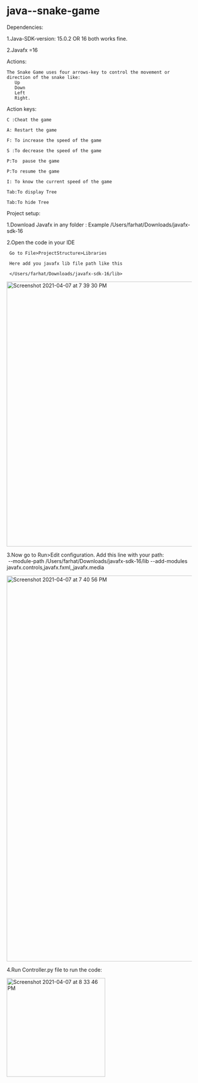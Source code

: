 # java--snake-game
Dependencies:

1.Java-SDK-version: 15.0.2 OR 16 both works fine.

2.Javafx =16

Actions:

    The Snake Game uses four arrows-key to control the movement or direction of the snake like:
       Up      
       Down
       Left
       Right.


Action keys:

    C :Cheat the game 		

    A: Restart the game

    F: To increase the speed of the game	  

    S :To decrease the speed of the game

    P:To  pause the game	

    P:To resume the game  	

    I: To know the current speed of the game

    Tab:To display Tree	

    Tab:To hide Tree


Project setup:

1.Download Javafx in any folder : 
     Example
    /Users/farhat/Downloads/javafx-sdk-16

2.Open the code in your IDE

     Go to File>ProjectStructure>Libraries

     Here add you javafx lib file path like this

     </Users/farhat/Downloads/javafx-sdk-16/lib>

   <img width="719" alt="Screenshot 2021-04-07 at 7 39 30 PM" src="https://user-images.githubusercontent.com/78198509/113964462-67826780-97e0-11eb-9878-60d4a4d776d7.png">


3.Now go to Run>Edit configuration.
              Add this line with your path:  
            --module-path /Users/farhat/Downloads/javafx-sdk-16/lib --add-modules javafx.controls,javafx.fxml,,javafx.media


   <img width="1047" alt="Screenshot 2021-04-07 at 7 40 56 PM" src="https://user-images.githubusercontent.com/78198509/113964503-7b2dce00-97e0-11eb-8ea0-b68a2fa95fc0.png">

4.Run Controller.py file to run the code:


<img width="268" alt="Screenshot 2021-04-07 at 8 33 46 PM" src="https://user-images.githubusercontent.com/78198509/113964574-96004280-97e0-11eb-97bc-8031c884a433.png">





 
